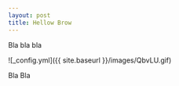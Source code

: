 ```yaml
---
layout: post
title: Hellow Brow
---
```


Bla bla bla

![_config.yml]({{ site.baseurl }}/images/QbvLU.gif)

Bla Bla
